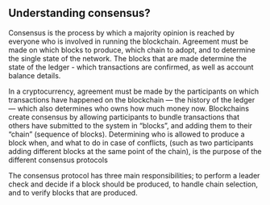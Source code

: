 ## Understanding consensus?

Consensus is the process by which a majority opinion is reached by everyone who is involved in running the blockchain. Agreement must be made on which blocks to produce, which chain to adopt, and to determine the single state of the network. The blocks that are made determine the state of the ledger - which transactions are confirmed, as well as account balance details.

In a cryptocurrency, agreement must be made by the participants on which transactions have happened on the blockchain — the history of the ledger — which also determines who owns how much money now. Blockchains create consensus by allowing participants to bundle transactions that others have submitted to the system in “blocks”, and adding them to their “chain” (sequence of blocks). Determining who is allowed to produce a block when, and what to do in case of conflicts, (such as two participants adding different blocks at the same point of the chain), is the purpose of the different consensus protocols

The consensus protocol has three main responsibilities; to perform a leader check and decide if a block should be produced, to handle chain selection, and to verify blocks that are produced. 

